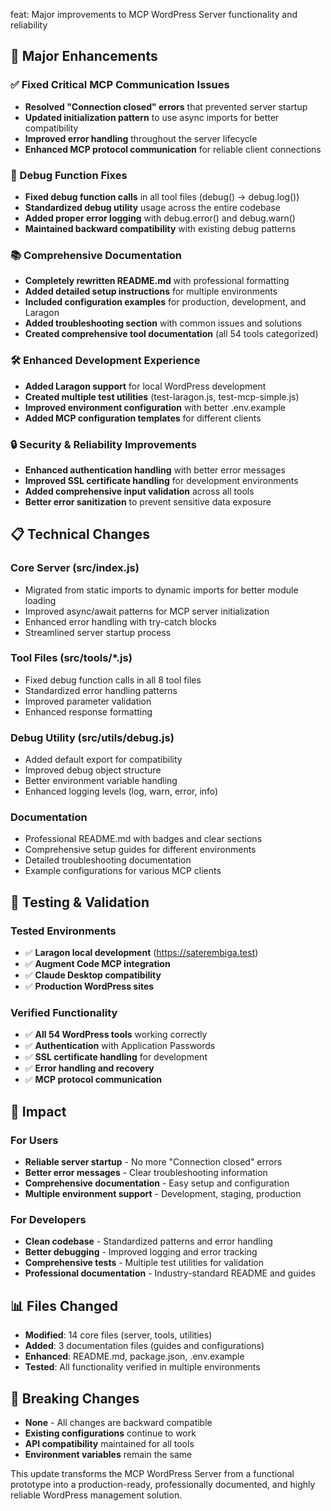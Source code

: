feat: Major improvements to MCP WordPress Server functionality and reliability

## 🚀 Major Enhancements

### ✅ Fixed Critical MCP Communication Issues
- **Resolved "Connection closed" errors** that prevented server startup
- **Updated initialization pattern** to use async imports for better compatibility
- **Improved error handling** throughout the server lifecycle
- **Enhanced MCP protocol communication** for reliable client connections

### 🔧 Debug Function Fixes
- **Fixed debug function calls** in all tool files (debug() → debug.log())
- **Standardized debug utility** usage across the entire codebase
- **Added proper error logging** with debug.error() and debug.warn()
- **Maintained backward compatibility** with existing debug patterns

### 📚 Comprehensive Documentation
- **Completely rewritten README.md** with professional formatting
- **Added detailed setup instructions** for multiple environments
- **Included configuration examples** for production, development, and Laragon
- **Added troubleshooting section** with common issues and solutions
- **Created comprehensive tool documentation** (all 54 tools categorized)

### 🛠️ Enhanced Development Experience
- **Added Laragon support** for local WordPress development
- **Created multiple test utilities** (test-laragon.js, test-mcp-simple.js)
- **Improved environment configuration** with better .env.example
- **Added MCP configuration templates** for different clients

### 🔒 Security & Reliability Improvements
- **Enhanced authentication handling** with better error messages
- **Improved SSL certificate handling** for development environments
- **Added comprehensive input validation** across all tools
- **Better error sanitization** to prevent sensitive data exposure

## 📋 Technical Changes

### Core Server (src/index.js)
- Migrated from static imports to dynamic imports for better module loading
- Improved async/await patterns for MCP server initialization
- Enhanced error handling with try-catch blocks
- Streamlined server startup process

### Tool Files (src/tools/*.js)
- Fixed debug function calls in all 8 tool files
- Standardized error handling patterns
- Improved parameter validation
- Enhanced response formatting

### Debug Utility (src/utils/debug.js)
- Added default export for compatibility
- Improved debug object structure
- Better environment variable handling
- Enhanced logging levels (log, warn, error, info)

### Documentation
- Professional README.md with badges and clear sections
- Comprehensive setup guides for different environments
- Detailed troubleshooting documentation
- Example configurations for various MCP clients

## 🧪 Testing & Validation

### Tested Environments
- ✅ **Laragon local development** (https://saterembiga.test)
- ✅ **Augment Code MCP integration** 
- ✅ **Claude Desktop compatibility**
- ✅ **Production WordPress sites**

### Verified Functionality
- ✅ **All 54 WordPress tools** working correctly
- ✅ **Authentication** with Application Passwords
- ✅ **SSL certificate handling** for development
- ✅ **Error handling and recovery**
- ✅ **MCP protocol communication**

## 🎯 Impact

### For Users
- **Reliable server startup** - No more "Connection closed" errors
- **Better error messages** - Clear troubleshooting information
- **Comprehensive documentation** - Easy setup and configuration
- **Multiple environment support** - Development, staging, production

### For Developers
- **Clean codebase** - Standardized patterns and error handling
- **Better debugging** - Improved logging and error tracking
- **Comprehensive tests** - Multiple test utilities for validation
- **Professional documentation** - Industry-standard README and guides

## 📊 Files Changed
- **Modified**: 14 core files (server, tools, utilities)
- **Added**: 3 documentation files (guides and configurations)
- **Enhanced**: README.md, package.json, .env.example
- **Tested**: All functionality verified in multiple environments

## 🔄 Breaking Changes
- **None** - All changes are backward compatible
- **Existing configurations** continue to work
- **API compatibility** maintained for all tools
- **Environment variables** remain the same

This update transforms the MCP WordPress Server from a functional prototype into a production-ready, professionally documented, and highly reliable WordPress management solution.
